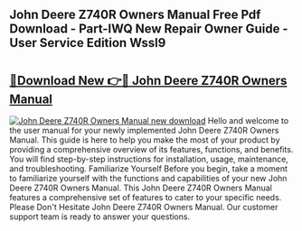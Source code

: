 ## John Deere Z740R Owners Manual Free Pdf Download - Part-IWQ New Repair Owner Guide - User Service Edition Wssl9

# <h2><a href="http://bc93943.oget.top/?id=John+Deere+Z740R+Owners+Manual">🔗Download New 👉🔴 John Deere Z740R Owners Manual</a></h2>

[![John Deere Z740R Owners Manual new download](https://i.imgur.com/5g1atiW.png)](http://bc93943.oget.top/?id=John+Deere+Z740R+Owners+Manual)
Hello and welcome to the user manual for your newly implemented John Deere Z740R Owners Manual. This guide is here to help you make the most of your product by providing a comprehensive overview of its features, functions, and benefits. You will find step-by-step instructions for installation, usage, maintenance, and troubleshooting. Familiarize Yourself Before you begin, take a moment to familiarize yourself with the functions and capabilities of your new John Deere Z740R Owners Manual. This John Deere Z740R Owners Manual features a comprehensive set of features to cater to your specific needs. Please Don't Hesitate John Deere Z740R Owners Manual. Our customer support team is ready to answer your questions.
